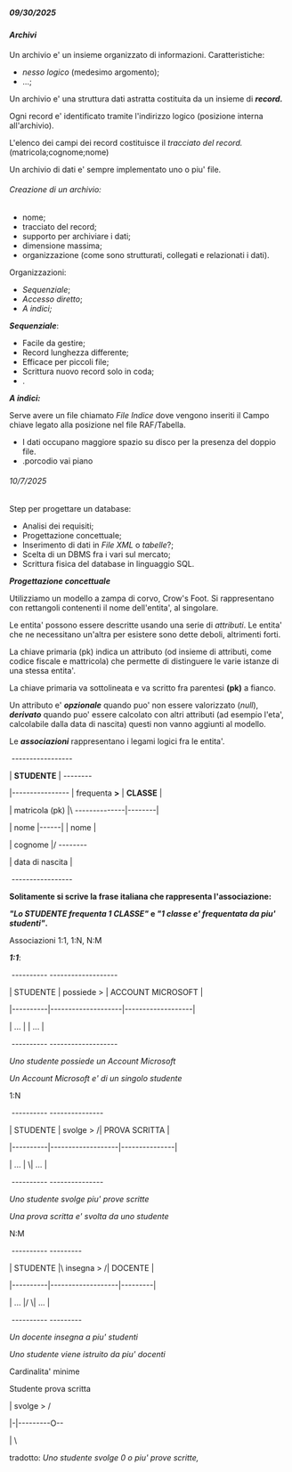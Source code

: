 ##### *09/30/2025*

#### ***Archivi***

Un archivio e' un insieme organizzato di informazioni. Caratteristiche:

* *nesso logico* (medesimo argomento);
* ...;



Un archivio e' una struttura dati astratta costituita da un insieme di ***record.***

Ogni record e' identificato tramite l'indirizzo logico (posizione interna all'archivio).

L'elenco dei campi dei record costituisce il *tracciato del record.* (matricola;cognome;nome)



Un archivio di dati e' sempre implementato uno o piu' file.



###### Creazione di un archivio:

* nome;
* tracciato del record;
* supporto per archiviare i dati;
* dimensione massima;
* organizzazione (come sono strutturati, collegati e relazionati i dati).





Organizzazioni:

* *Sequenziale*;
* *Accesso diretto*;
* *A indici;*





***Sequenziale***:

* Facile da gestire;
* Record lunghezza differente;
* Efficace per piccoli file;
* Scrittura nuovo record solo in coda;
* .



***A indici:***

Serve avere un file chiamato *File Indice* dove vengono inseriti il Campo chiave legato alla posizione nel file RAF/Tabella.

* I dati occupano maggiore spazio su disco per la presenza del doppio file.
* .porcodio vai piano





###### *10/7/2025*

Step per progettare un database:

* Analisi dei requisiti;
* Progettazione concettuale;
* Inserimento di dati in *File XML* o *tabelle*?;
* Scelta di un DBMS fra i vari sul mercato;
* Scrittura fisica del database in linguaggio SQL.





***Progettazione concettuale***

Utilizziamo un modello a zampa di corvo, Crow's Foot. Si rappresentano con rettangoli contenenti il nome dell'entita', al singolare.

Le entita' possono essere descritte usando una serie di *attributi*. Le entita' che ne necessitano un'altra per esistere sono dette deboli, altrimenti forti.

La chiave primaria (pk) indica un attributo (od insieme di attributi, come codice fiscale e mattricola) che permette di distinguere le varie istanze di una stessa entita'.



La chiave primaria va sottolineata e va scritto fra parentesi **(pk)** a fianco.



Un attributo e' ***opzionale*** quando puo' non essere valorizzato (*null*), ***derivato*** quando puo' essere calcolato con altri attributi (ad esempio l'eta', calcolabile dalla data di nascita) questi non vanno aggiunti al modello.



Le ***associazioni*** rappresentano i legami logici fra le entita'.



&nbsp;-----------------

|    **STUDENTE**     |                      --------

|---------------- |        frequenta **>**  | **CLASSE** |

| matricola (pk)  |\\      --------------|--------|

| nome            |------|              | nome   |

| cognome         |/                     --------

| data di nascita |

&nbsp;-----------------



**Solitamente si scrive la frase italiana che rappresenta l'associazione:**

***"Lo STUDENTE frequenta 1 CLASSE"* e <i>"1 classe e' frequentata da piu' studenti"</i>.**



Associazioni 1:1, 1:N, N:M



***1:1***:

&nbsp;----------                      -------------------

| STUDENTE |	 possiede >	| ACCOUNT MICROSOFT |

|----------|--------------------|-------------------|

| ...      |                    | ...               |

&nbsp;----------                      -------------------

*Uno studente possiede un Account Microsoft*

*Un Account Microsoft e' di un singolo studente*



1:N

&nbsp;----------                     ---------------

| STUDENTE |	svolge >      /| PROVA SCRITTA |

|----------|-------------------|---------------|

| ...      |                  \\| ...           |

&nbsp;----------                     ---------------

*Uno studente svolge piu' prove scritte*

*Una prova scritta e' svolta da uno studente*



N:M

&nbsp;----------                     ---------

| STUDENTE |\\	insegna >     /| DOCENTE |

|----------|-------------------|---------|

| ...      |/                 \\| ...     |

&nbsp;----------                     ---------

*Un docente insegna a piu' studenti*

*Uno studente viene istruito da piu' docenti*





Cardinalita' minime



Studente	prova scritta

|  svolge >   /

|-|---------O--

|             \\



tradotto: *Uno studente svolge 0 o piu' prove scritte,* 















